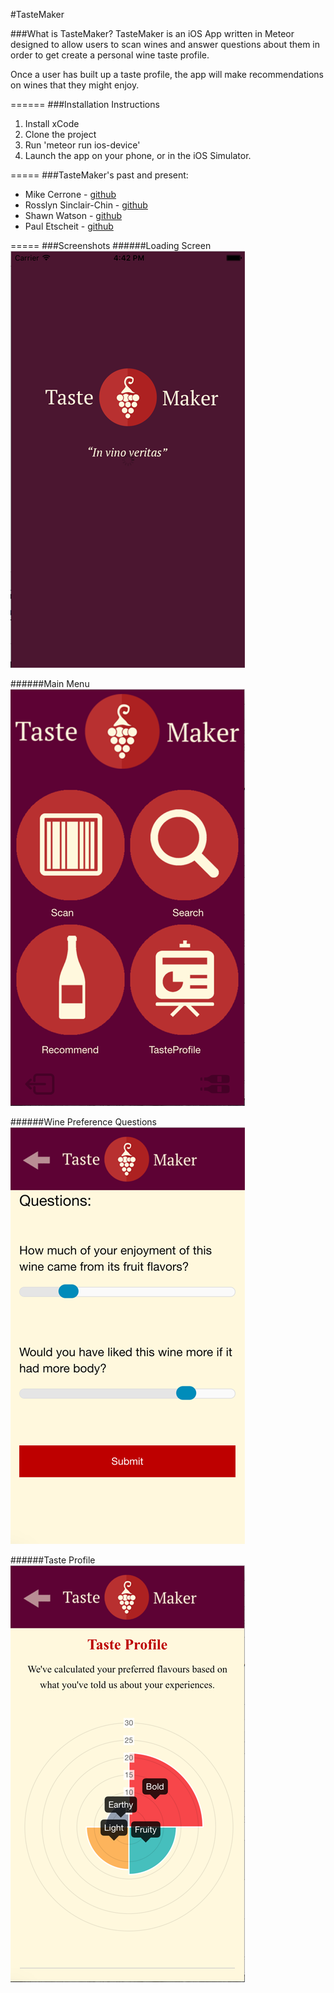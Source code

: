 #TasteMaker

###What is TasteMaker?
TasteMaker is an iOS App written in Meteor designed to allow users to scan wines and answer questions about them in order to get create a personal wine taste profile. 

Once a user has built up a taste profile, the app will make recommendations on wines that they might enjoy.

======
###Installation Instructions
1. Install xCode 
2. Clone the project
3. Run 'meteor run ios-device' 
4. Launch the app on your phone, or in the iOS Simulator.


=====
###TasteMaker's past and present:
* Mike Cerrone - [github](https://github.com/mikecerrone)
* Rosslyn Sinclair-Chin - [github](https://github.com/rsinclairchin)
* Shawn Watson - [github](https://github.com/its-swats)
* Paul Etscheit - [github](https://github.com/petscheit)

=====
###Screenshots
######Loading Screen
![Loading Screen](/markdown_images/01_loading_screen.png)

######Main Menu
![Main Menu](/markdown_images/02_main_menu.png)

######Wine Preference Questions
![Wine Preference Questions](/markdown_images/03_wine_questions.png)

######Taste Profile
![Taste Profile](/markdown_images/04_taste_profile.png)
